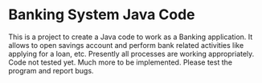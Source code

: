 # Banking System Java Code

This is a project to create a Java code to work as a Banking application. 
It allows to open savings account and perform bank related activities like applying for a loan, etc.
Presently all processes are working appropriately. Code not tested yet. Much more to be implemented.
Please test the program and report bugs.
